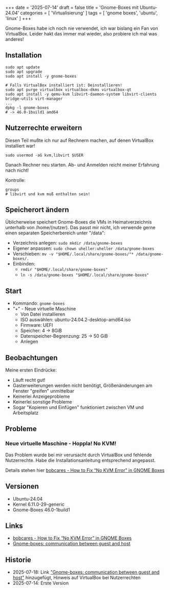 +++
date = '2025-07-14'
draft = false
title = 'Gnome-Boxes mit Ubuntu-24.04'
categories = [ 'Virtualisierung' ]
tags = [ 'gnome boxes', 'ubuntu', 'linux' ]
+++

<!--
Gnome-Boxes mit Ubuntu-24.04
============================
-->

Gnome-Boxes habe ich noch nie verwendet,
ich war bislang ein Fan von VirtualBox.
Leider hakt das immer mal wieder, also
probiere ich mal was anderes!

<!--more-->

Installation
------------

```
sudo apt update
sudo apt upgrade
sudo apt install -y gnome-boxes

# Falls VirtualBox installiert ist: Deinstallieren!
sudo apt purge virtualbox virtualbox-dkms virtualbox-qt
sudo apt install -y qemu-kvm libvirt-daemon-system libvirt-clients bridge-utils virt-manager
...
dpkg -l gnome-boxes
# -> 46.0-1build1 amd64
```

Nutzerrechte erweitern
----------------------

Diesen Teil mußte ich nur auf Rechnern machen,
auf denen VirtualBox installiert war!

```
sudo usermod -aG kvm,libvirt $USER
```

Danach Rechner neu starten. Ab- und Anmelden
reicht meiner Erfahrung nach nicht!

Kontrolle:

```
groups
# libvirt und kvm muß enthalten sein!
```

Speicherort ändern
------------------

Üblicherweise speichert Gnome-Boxes
die VMs in Heimatverzeichnis unterhalb von /home/(nutzer).
Das passt mir nicht, ich verwende gerne einen separaten
Speicherbereich unter "/data":

- Verzeichnis anlegen: `sudo mkdir /data/gnome-boxes`
- Eigener anpassen: `sudo chown uheller:uheller /data/gnome-boxes`
- Verschieben: `mv -v "$HOME/.local/share/gnome-boxes/"* /data/gnome-boxes/.`
- Einbinden:
  - `rmdir "$HOME/.local/share/gnome-boxes"`
  - `ln -s /data/gnome-boxes "$HOME/.local/share/gnome-boxes"`
  

Start
-----

- Kommando: `gnome-boxes`
- "+" - Neue virtuelle Maschine
  - Von Datei installieren
  - ISO auswählen: ubuntu-24.04.2-desktop-amd64.iso
  - Firmware: UEFI
  - Speicher: 4 -> 8GiB
  - Datenspeicher-Begrenzung: 25 -> 50 GiB
  - Anlegen

Beobachtungen
-------------

Meine ersten Eindrücke:

- Läuft recht gut!
- Gasterweiterungen werden nicht benötigt, Größenänderungen am
  Fenster "greifen" unmittelbar
- Keinerlei Anzeigeprobleme
- Keinerlei sonstige Probleme
- Sogar "Kopieren und Einfügen" funktioniert zwischen VM und Arbeitsplatz

Probleme
--------

### Neue virtuelle Maschine - Hoppla! No KVM!

Das Problem wurde bei mir verursacht durch
VirtualBox und fehlende Nutzerrechte.
Habe die Installationsanleitung entsprechend
angepasst.

Details stehen hier [bobcares - How to Fix “No KVM Error” in GNOME Boxes](https://bobcares.com/blog/how-to-fix-no-kvm-error-in-gnome-boxes/)

Versionen
---------

- Ubuntu-24.04
- Kernel 6.11.0-29-generic
- Gnome-Boxes 46.0-1build1

Links
-----

- [bobcares - How to Fix “No KVM Error” in GNOME Boxes](https://bobcares.com/blog/how-to-fix-no-kvm-error-in-gnome-boxes/)
- [Gnome-boxes: communication between guest and host](https://itsfoss.community/t/gnome-boxes-communication-between-guest-and-host/11807/7)

Historie
--------

- 2025-07-18: Link ["Gnome-boxes: communication between guest and host"](https://itsfoss.community/t/gnome-boxes-communication-between-guest-and-host/11807/7) hinzugefügt, Hinweis auf VirtualBox bei Nutzerrechten
- 2025-07-14: Erste Version
